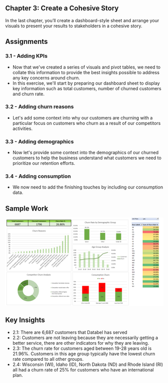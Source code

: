 ## Chapter 3: Create a Cohesive Story
In the last chapter, you’ll create a dashboard-style sheet and arrange your visuals to present your results to stakeholders in a cohesive story.

## Assignments
### 3.1 - Adding KPIs
- Now that we've created a series of visuals and pivot tables, we need to collate this information to provide the best insights possible to address any key concerns around churn.
- In this exercise, we'll start by preparing our dashboard sheet to display key information such as total customers, number of churned customers and churn rate.

### 3.2 - Adding churn reasons
- Let's add some context into why our customers are churning with a particular focus on customers who churn as a result of our competitors activities.

### 3.3 - Adding demographics
- Now let's provide some context into the demographics of our churned customers to help the business understand what customers we need to prioritize our retention efforts.

### 3.4 - Adding consumption
- We now need to add the finishing touches by including our consumption data.

## Sample Work
![Formatting Example](https://github.com/haileyrthomas01/datacamp-excel-fundamentals/blob/main/case-study/screenshots/casestudydash.png)

## Key Insights
- 2.1: There are 6,687 customers that Databel has served
- 2.2: Customers are not leaving because they are necessarily getting a better service, there are other indicators for why they are leaving.
- 2.3: The churn rate for customers aged between 19-28 years old is 21.96%. Customers in this age group typically have the lowest churn rate compared to all other groups.
- 2.4: Wisconsin (WI), Idaho (ID), North Dakota (ND) and Rhode Island (RI) all had a churn rate of 25% for customers who have an international plan.
